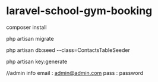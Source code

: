 # laravel-school-gym-booking
composer install

php artisan migrate

php artisan db:seed --class=ContactsTableSeeder

php artisan key:generate

//admin info
email : admin@admin.com
pass : password